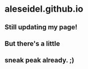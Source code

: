 # aleseidel.github.io

## Still updating my page! 
## But there's a little 
## sneak peak already. ;)
